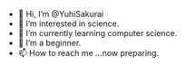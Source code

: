 - 👋 Hi, I’m @YuhiSakurai
- 👀 I’m interested in science.
- 🌱 I’m currently learning computer science.
- 💞️ I’m a beginner.
- 📫 How to reach me ...now preparing.

<!---
YuhiSakurai/YuhiSakurai is a ✨ special ✨ repository because its `README.md` (this file) appears on your GitHub profile.
You can click the Preview link to take a look at your changes.
--->
